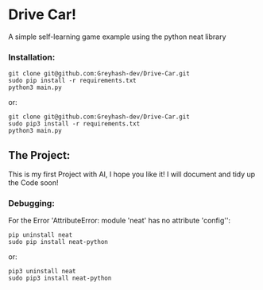 # Drive Car!
A simple self-learning game example using the python neat library
### Installation:
```
git clone git@github.com:Greyhash-dev/Drive-Car.git
sudo pip install -r requirements.txt
python3 main.py
```
or:
```
git clone git@github.com:Greyhash-dev/Drive-Car.git
sudo pip3 install -r requirements.txt
python3 main.py
```
## The Project:
This is my first Project with AI, I hope you like it!
I will document and tidy up the Code soon!

### Debugging:
For the Error 'AttributeError: module 'neat' has no attribute 'config'':
```
pip uninstall neat
sudo pip install neat-python 
```
or:
```
pip3 uninstall neat
sudo pip3 install neat-python 
```

